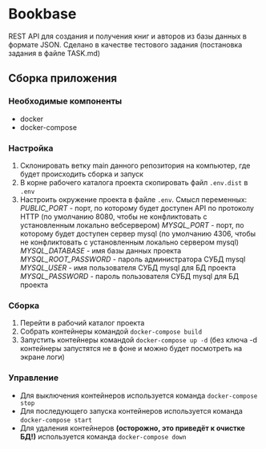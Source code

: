 # Bookbase

REST API для создания и получения книг и авторов из базы данных в формате JSON.
Сделано в качестве тестового задания (постановка задания в файле TASK.md)

## Сборка приложения
### Необходимые компоненты
- docker
- docker-compose

### Настройка
1. Склонировать ветку main данного репозитория на компьютер, где будет происходить сборка и запуск
2. В корне рабочего каталога проекта скопировать файл `.env.dist` в `.env`
3. Настроить окружение проекта в файле `.env`. Смысл переменных:
*PUBLIC_PORT* - порт, по которому будет доступен API по протоколу HTTP (по умолчанию 8080, чтобы не конфликтовать с установленным локально вебсервером)
*MYSQL_PORT* - порт, по которому будет доступен сервер mysql (по умолчанию 4306, чтобы не конфликтовать с установленным локально сервером mysql)
*MYSQL_DATABASE* - имя базы данных проекта
*MYSQL_ROOT_PASSWORD* - пароль администратора СУБД mysql
*MYSQL_USER* - имя пользователя СУБД mysql для БД проекта
*MYSQL_PASSWORD* - пароль пользователя СУБД mysql для БД проекта

### Сборка
1. Перейти в рабочий каталог проекта
2. Собрать контейнеры командой `docker-compose build`
3. Запустить контейнеры командой `docker-compose up -d` (без ключа -d контейнеры запустятся не в фоне и можно будет посмотреть на экране логи)

### Управление
- Для выключения контейнеров используется команда `docker-compose stop`
- Для последующего запуска контейнеров используется команда `docker-compose start`
- Для удаления контейнеров **(осторожно, это приведёт к очистке БД!)** используется команда `docker-compose down`
